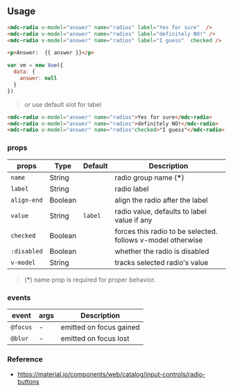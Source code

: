 ## Usage

```html
<mdc-radio v-model="answer" name="radios" label="Yes for sure"  />
<mdc-radio v-model="answer" name="radios" label="definitely NO!" />
<mdc-radio v-model="answer" name="radios" label="I guess"  checked />

<p>Answer:  {{ answer }}</p>
```

```javascript
var vm = new Vue({
  data: {
    answer: null
  }
})
```

> or use default slot for label

```html
<mdc-radio v-model="answer" name="radios">Yes for sure</mdc-radio>
<mdc-radio v-model="answer" name="radios">definitely NO!</mdc-radio>
<mdc-radio v-model="answer" name="radios"checked>"I guess"</mdc-radio>
```

### props

| props       | Type    | Default | Description                                                 |
| ----------- | ------- | ------- | ----------------------------------------------------------- |
| `name`      | String  |         | radio group name (__*__)                                    |
| `label`     | String  |         | radio label                                                 |
| `align-end` | Boolean |         | align the radio after the label                             |
| `value`     | String  | `label` | radio value, defaults to label value if any                 |
| `checked`   | Boolean |         | forces this radio to be selected. follows v-model otherwise |
| `:disabled` | Boolean |         | whether the radio is disabled                               |
| `v-model`   | String  |         | tracks selected radio's value                               |

> (__*__) name prop is required for proper behavior.

### events

| event    | args | Description             |
| -------- | ---- | ----------------------- |
| `@focus` | -    | emitted on focus gained |
| `@blur`  | -    | emitted on focus lost   |

### Reference

- <https://material.io/components/web/catalog/input-controls/radio-buttons>
